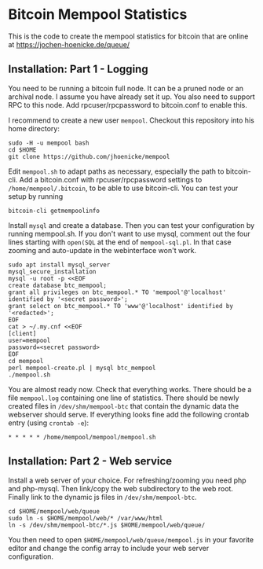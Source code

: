 # Bitcoin Mempool Statistics

This is the code to create the mempool statistics for bitcoin that are online
at https://jochen-hoenicke.de/queue/

## Installation: Part 1 - Logging

You need to be running a bitcoin full node.  It can be a pruned node or an
archival node.  I assume you have already set it up.  You also need to
support RPC to this node.  Add rpcuser/rpcpassword to bitcoin.conf to enable
this.

I recommend to create a new user `mempool`.   Checkout this repository into
his home directory:

    sudo -H -u mempool bash
    cd $HOME
    git clone https://github.com/jhoenicke/mempool

Edit `mempool.sh` to adapt paths as necessary, especially the path to 
bitcoin-cli.  Add a bitcoin.conf with rpcuser/rpcpassword settings to 
`/home/mempool/.bitcoin`, to be able to use bitcoin-cli.  You can test your
setup by running

    bitcoin-cli getmempoolinfo

Install `mysql` and create a database. Then you can test your
configuration by running mempool.sh.  If you don't want to use mysql,
comment out the four lines starting with `open(SQL` at the end of
`mempool-sql.pl`.  In that case zooming and auto-update in the
webinterface won't work.

    sudo apt install mysql_server
    mysql_secure_installation
    mysql -u root -p <<EOF
    create database btc_mempool;
    grant all privileges on btc_mempool.* TO 'mempool'@'localhost' identified by '<secret password>';
    grant select on btc_mempool.* TO 'www'@'localhost' identified by '<redacted>';
    EOF
    cat > ~/.my.cnf <<EOF
    [client]
    user=mempool
    password=<secret password>
    EOF
    cd mempool
    perl mempool-create.pl | mysql btc_mempool
    ./mempool.sh

You are almost ready now.  Check that everything works.  There should be a
file `mempool.log` containing one line of statistics.  There should be
newly created files in `/dev/shm/mempool-btc` that contain the dynamic data the
webserver should serve.  If everything looks fine add the following crontab 
entry (using `crontab -e`):

    * * * * * /home/mempool/mempool/mempool.sh 

## Installation: Part 2 - Web service

Install a web server of your choice.  For refreshing/zooming you need
php and php-mysql.  Then link/copy the web subdirectory to the web
root.  Finally link to the dynamic js files in `/dev/shm/mempool-btc`.

    cd $HOME/mempool/web/queue
    sudo ln -s $HOME/mempool/web/* /var/www/html
    ln -s /dev/shm/mempool-btc/*.js $HOME/mempool/web/queue/

You then need to open `$HOME/mempool/web/queue/mempool.js` in your favorite
editor and change the config array to include your web server configuration.

